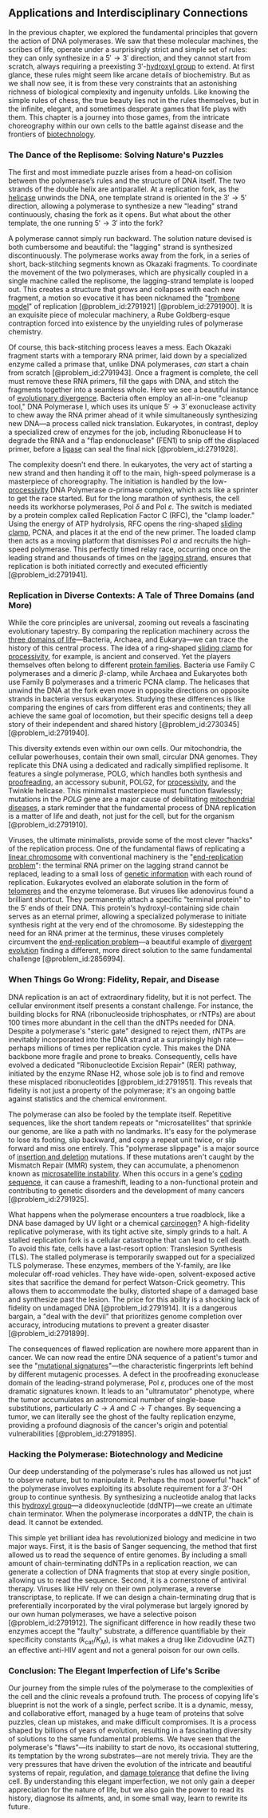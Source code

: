 ## Applications and Interdisciplinary Connections

In the previous chapter, we explored the fundamental principles that govern the action of DNA polymerases. We saw that these molecular machines, the scribes of life, operate under a surprisingly strict and simple set of rules: they can only synthesize in a $5' \to 3'$ direction, and they cannot start from scratch, always requiring a preexisting $3'$-[hydroxyl group](@article_id:198168) to extend. At first glance, these rules might seem like arcane details of biochemistry. But as we shall now see, it is from these very constraints that an astonishing richness of biological complexity and ingenuity unfolds. Like knowing the simple rules of chess, the true beauty lies not in the rules themselves, but in the infinite, elegant, and sometimes desperate games that life plays with them. This chapter is a journey into those games, from the intricate choreography within our own cells to the battle against disease and the frontiers of [biotechnology](@article_id:140571).

### The Dance of the Replisome: Solving Nature's Puzzles

The first and most immediate puzzle arises from a head-on collision between the polymerase’s rules and the structure of DNA itself. The two strands of the double helix are antiparallel. At a replication fork, as the [helicase](@article_id:146462) unwinds the DNA, one template strand is oriented in the $3' \to 5'$ direction, allowing a polymerase to synthesize a new "leading" strand continuously, chasing the fork as it opens. But what about the other template, the one running $5' \to 3'$ into the fork?

A polymerase cannot simply run backward. The solution nature devised is both cumbersome and beautiful: the "lagging" strand is synthesized discontinuously. The polymerase works away from the fork, in a series of short, back-stitching segments known as Okazaki fragments. To coordinate the movement of the two polymerases, which are physically coupled in a single machine called the replisome, the lagging-strand template is looped out. This creates a structure that grows and collapses with each new fragment, a motion so evocative it has been nicknamed the "[trombone model](@article_id:144052)" of replication [@problem_id:2791921] [@problem_id:2791900]. It is an exquisite piece of molecular machinery, a Rube Goldberg-esque contraption forced into existence by the unyielding rules of polymerase chemistry.

Of course, this back-stitching process leaves a mess. Each Okazaki fragment starts with a temporary RNA primer, laid down by a specialized enzyme called a primase that, unlike DNA polymerases, *can* start a chain from scratch [@problem_id:2791943]. Once a fragment is complete, the cell must remove these RNA primers, fill the gaps with DNA, and stitch the fragments together into a seamless whole. Here we see a beautiful instance of [evolutionary divergence](@article_id:198663). Bacteria often employ an all-in-one "cleanup tool," DNA Polymerase I, which uses its unique $5' \to 3'$ exonuclease activity to chew away the RNA primer ahead of it while simultaneously synthesizing new DNA—a process called nick translation. Eukaryotes, in contrast, deploy a specialized crew of enzymes for the job, including Ribonuclease H to degrade the RNA and a "flap endonuclease" (FEN1) to snip off the displaced primer, before a [ligase](@article_id:138803) can seal the final nick [@problem_id:2791928].

The complexity doesn't end there. In eukaryotes, the very act of starting a new strand and then handing it off to the main, high-speed polymerase is a masterpiece of choreography. The initiation is handled by the low-[processivity](@article_id:274434) DNA Polymerase $\alpha$-primase complex, which acts like a sprinter to get the race started. But for the long marathon of synthesis, the cell needs its workhorse polymerases, Pol $\delta$ and Pol $\varepsilon$. The switch is mediated by a protein complex called Replication Factor C (RFC), the "clamp loader." Using the energy of ATP hydrolysis, RFC opens the ring-shaped [sliding clamp](@article_id:149676), PCNA, and places it at the end of the new primer. The loaded clamp then acts as a moving platform that dismisses Pol $\alpha$ and recruits the high-speed polymerase. This perfectly timed relay race, occurring once on the leading strand and thousands of times on the [lagging strand](@article_id:150164), ensures that replication is both initiated correctly and executed efficiently [@problem_id:2791941].

### Replication in Diverse Contexts: A Tale of Three Domains (and More)

While the core principles are universal, zooming out reveals a fascinating evolutionary tapestry. By comparing the replication machinery across the [three domains of life](@article_id:149247)—Bacteria, Archaea, and Eukarya—we can trace the history of this central process. The idea of a ring-shaped [sliding clamp](@article_id:149676) for [processivity](@article_id:274434), for example, is ancient and conserved. Yet the players themselves often belong to different [protein families](@article_id:182368). Bacteria use Family C polymerases and a dimeric $\beta$-clamp, while Archaea and Eukaryotes both use Family B polymerases and a trimeric PCNA clamp. The helicases that unwind the DNA at the fork even move in opposite directions on opposite strands in bacteria versus eukaryotes. Studying these differences is like comparing the engines of cars from different eras and continents; they all achieve the same goal of locomotion, but their specific designs tell a deep story of their independent and shared history [@problem_id:2730345] [@problem_id:2791940].

This diversity extends even within our own cells. Our mitochondria, the cellular powerhouses, contain their own small, circular DNA genomes. They replicate this DNA using a dedicated and radically simplified replisome. It features a single polymerase, POLG, which handles both synthesis and [proofreading](@article_id:273183), an accessory subunit, POLG2, for [processivity](@article_id:274434), and the Twinkle helicase. This minimalist masterpiece must function flawlessly; mutations in the *POLG* gene are a major cause of debilitating [mitochondrial diseases](@article_id:268734), a stark reminder that the fundamental process of DNA replication is a matter of life and death, not just for the cell, but for the organism [@problem_id:2791910].

Viruses, the ultimate minimalists, provide some of the most clever "hacks" of the replication process. One of the fundamental flaws of replicating a [linear chromosome](@article_id:173087) with conventional machinery is the "[end-replication problem](@article_id:139388)": the terminal RNA primer on the lagging strand cannot be replaced, leading to a small loss of [genetic information](@article_id:172950) with each round of replication. Eukaryotes evolved an elaborate solution in the form of [telomeres](@article_id:137583) and the enzyme telomerase. But viruses like adenovirus found a brilliant shortcut. They permanently attach a specific "terminal protein" to the $5'$ ends of their DNA. This protein's hydroxyl-containing side chain serves as an eternal primer, allowing a specialized polymerase to initiate synthesis right at the very end of the chromosome. By sidestepping the need for an RNA primer at the terminus, these viruses completely circumvent the [end-replication problem](@article_id:139388)—a beautiful example of [divergent evolution](@article_id:264268) finding a different, more direct solution to the same fundamental challenge [@problem_id:2856994].

### When Things Go Wrong: Fidelity, Repair, and Disease

DNA replication is an act of extraordinary fidelity, but it is not perfect. The cellular environment itself presents a constant challenge. For instance, the building blocks for RNA (ribonucleoside triphosphates, or rNTPs) are about 100 times more abundant in the cell than the dNTPs needed for DNA. Despite a polymerase's "steric gate" designed to reject them, rNTPs are inevitably incorporated into the DNA strand at a surprisingly high rate—perhaps millions of times per replication cycle. This makes the DNA backbone more fragile and prone to breaks. Consequently, cells have evolved a dedicated "Ribonucleotide Excision Repair" (RER) pathway, initiated by the enzyme RNase H2, whose sole job is to find and remove these misplaced ribonucleotides [@problem_id:2791951]. This reveals that fidelity is not just a property of the polymerase; it's an ongoing battle against statistics and the chemical environment.

The polymerase can also be fooled by the template itself. Repetitive sequences, like the short tandem repeats or "microsatellites" that sprinkle our genome, are like a path with no landmarks. It's easy for the polymerase to lose its footing, slip backward, and copy a repeat unit twice, or slip forward and miss one entirely. This "polymerase slippage" is a major source of [insertion and deletion](@article_id:178127) mutations. If these mutations aren't caught by the Mismatch Repair (MMR) system, they can accumulate, a phenomenon known as [microsatellite instability](@article_id:189725). When this occurs in a gene's [coding sequence](@article_id:204334), it can cause a frameshift, leading to a non-functional protein and contributing to genetic disorders and the development of many cancers [@problem_id:2791925].

What happens when the polymerase encounters a true roadblock, like a DNA base damaged by UV light or a chemical [carcinogen](@article_id:168511)? A high-fidelity replicative polymerase, with its tight active site, simply grinds to a halt. A stalled replication fork is a cellular catastrophe that can lead to cell death. To avoid this fate, cells have a last-resort option: Translesion Synthesis (TLS). The stalled polymerase is temporarily swapped out for a specialized TLS polymerase. These enzymes, members of the Y-family, are like molecular off-road vehicles. They have wide-open, solvent-exposed active sites that sacrifice the demand for perfect Watson-Crick geometry. This allows them to accommodate the bulky, distorted shape of a damaged base and synthesize past the lesion. The price for this ability is a shocking lack of fidelity on undamaged DNA [@problem_id:2791914]. It is a dangerous bargain, a "deal with the devil" that prioritizes genome completion over accuracy, introducing mutations to prevent a greater disaster [@problem_id:2791899].

The consequences of flawed replication are nowhere more apparent than in cancer. We can now read the entire DNA sequence of a patient's tumor and see the "[mutational signatures](@article_id:265315)"—the characteristic fingerprints left behind by different mutagenic processes. A defect in the proofreading exonuclease domain of the leading-strand polymerase, Pol $\varepsilon$, produces one of the most dramatic signatures known. It leads to an "ultramutator" phenotype, where the tumor accumulates an astronomical number of single-base substitutions, particularly $C \to A$ and $C \to T$ changes. By sequencing a tumor, we can literally see the ghost of the faulty replication enzyme, providing a profound diagnosis of the cancer's origin and potential vulnerabilities [@problem_id:2791895].

### Hacking the Polymerase: Biotechnology and Medicine

Our deep understanding of the polymerase's rules has allowed us not just to observe nature, but to manipulate it. Perhaps the most powerful "hack" of the polymerase involves exploiting its absolute requirement for a $3'$-OH group to continue synthesis. By synthesizing a nucleotide analog that lacks this [hydroxyl group](@article_id:198168)—a dideoxynucleotide (ddNTP)—we create an ultimate chain terminator. When the polymerase incorporates a ddNTP, the chain is dead. It cannot be extended.

This simple yet brilliant idea has revolutionized biology and medicine in two major ways. First, it is the basis of Sanger sequencing, the method that first allowed us to read the sequence of entire genomes. By including a small amount of chain-terminating ddNTPs in a replication reaction, we can generate a collection of DNA fragments that stop at every single position, allowing us to read the sequence. Second, it is a cornerstone of antiviral therapy. Viruses like HIV rely on their own polymerase, a reverse transcriptase, to replicate. If we can design a chain-terminating drug that is preferentially incorporated by the viral polymerase but largely ignored by our own human polymerases, we have a selective poison [@problem_id:2791912]. The significant difference in how readily these two enzymes accept the "faulty" substrate, a difference quantifiable by their specificity constants ($k_{\mathrm{cat}}/K_M$), is what makes a drug like Zidovudine (AZT) an effective anti-HIV agent and not a general poison for our own cells.

### Conclusion: The Elegant Imperfection of Life's Scribe

Our journey from the simple rules of the polymerase to the complexities of the cell and the clinic reveals a profound truth. The process of copying life's blueprint is not the work of a single, perfect scribe. It is a dynamic, messy, and collaborative effort, managed by a huge team of proteins that solve puzzles, clean up mistakes, and make difficult compromises. It is a process shaped by billions of years of evolution, resulting in a fascinating diversity of solutions to the same fundamental problems. We have seen that the polymerase's "flaws"—its inability to start de novo, its occasional stuttering, its temptation by the wrong substrates—are not merely trivia. They are the very pressures that have driven the evolution of the intricate and beautiful systems of repair, regulation, and [damage tolerance](@article_id:167570) that define the living cell. By understanding this elegant imperfection, we not only gain a deeper appreciation for the nature of life, but we also gain the power to read its history, diagnose its ailments, and, in some small way, learn to rewrite its future.